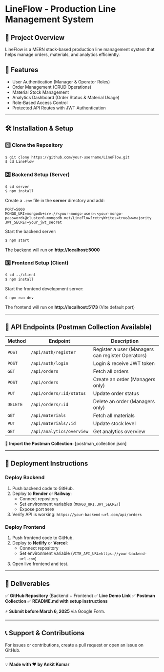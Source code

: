 # LineFlow - Production Line Management System

## 📌 Project Overview
LineFlow is a MERN stack-based production line management system that helps manage orders, materials, and analytics efficiently.

## 🚀 Features
- User Authentication (Manager & Operator Roles)
- Order Management (CRUD Operations)
- Material Stock Management
- Analytics Dashboard (Order Status & Material Usage)
- Role-Based Access Control
- Protected API Routes with JWT Authentication

---

## 🛠️ Installation & Setup
### 1️⃣ Clone the Repository
```sh
$ git clone https://github.com/your-username/LineFlow.git
$ cd LineFlow
```

### 2️⃣ Backend Setup (Server)
```sh
$ cd server
$ npm install
```

Create a `.env` file in the **server** directory and add:
```env
PORT=5000
MONGO_URI=mongodb+srv://<your-mongo-user>:<your-mongo-password>@cluster0.mongodb.net/LineFlow?retryWrites=true&w=majority
JWT_SECRET=your_jwt_secret
```

Start the backend server:
```sh
$ npm start
```

The backend will run on **http://localhost:5000**

### 3️⃣ Frontend Setup (Client)
```sh
$ cd ../client
$ npm install
```

Start the frontend development server:
```sh
$ npm run dev
```

The frontend will run on **http://localhost:5173** (Vite default port)

---

## 🔗 API Endpoints (Postman Collection Available)
| Method | Endpoint | Description |
|--------|----------|-------------|
| `POST` | `/api/auth/register` | Register a user (Managers can register Operators) |
| `POST` | `/api/auth/login` | Login & receive JWT token |
| `GET` | `/api/orders` | Fetch all orders |
| `POST` | `/api/orders` | Create an order (Managers only) |
| `PUT` | `/api/orders/:id/status` | Update order status |
| `DELETE` | `/api/orders/:id` | Delete an order (Managers only) |
| `GET` | `/api/materials` | Fetch all materials |
| `PUT` | `/api/materials/:id` | Update stock level |
| `GET` | `/api/analytics/overview` | Get analytics overview |

📌 **Import the Postman Collection:** [postman_collection.json]

---

## 🚀 Deployment Instructions
### Deploy Backend
1. Push backend code to GitHub.
2. Deploy to **Render** or **Railway**:
   - Connect repository
   - Set environment variables (`MONGO_URI`, `JWT_SECRET`)
   - Expose port `5000`
3. Verify API is working: `https://your-backend-url.com/api/orders`

### Deploy Frontend
1. Push frontend code to GitHub.
2. Deploy to **Netlify** or **Vercel**:
   - Connect repository
   - Set environment variable (`VITE_API_URL=https://your-backend-url.com`)
3. Open live frontend and test.

---

## 📌 Deliverables
✅ **GitHub Repository** (Backend + Frontend)
✅ **Live Demo Link**
✅ **Postman Collection**
✅ **README.md with setup instructions**

⚡ **Submit before March 6, 2025** via Google Form.

---

## 📞 Support & Contributions
For issues or contributions, create a pull request or open an issue on GitHub.

---

💡 **Made with ❤️ by Ankit Kumar**

